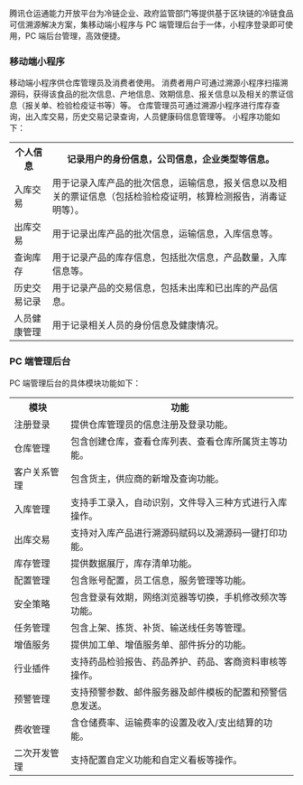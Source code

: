 腾讯仓运通能力开放平台为冷链企业、政府监管部门等提供基于区块链的冷链食品可信溯源解决方案，集移动端小程序与 PC 端管理后台于一体，小程序登录即可使用，PC 端后台管理，高效便捷。

### 移动端小程序
移动端小程序供仓库管理员及消费者使用。
消费者用户可通过溯源小程序扫描溯源码，获得该食品的批次信息、产地信息、效期信息、报关信息以及相关的票证信息（报关单、检验检疫证书等）等。
仓库管理员可通过溯源小程序进行库存查询，出入库交易，历史交易记录查询，人员健康码信息管理等。
小程序功能如下：
<table>
<tr>
<th>个人信息</th>
<th>记录用户的身份信息，公司信息，企业类型等信息。</th>
</tr>
<tr>
<td>入库交易</td>
<td>用于记录入库产品的批次信息，运输信息，报关信息以及相关的票证信息（包括检验检疫证明，核算检测报告，消毒证明等）。</td>
</tr>
<tr>
<td>出库交易</td>
<td>用于记录出库产品的批次信息，运输信息，入库信息等。</td>
</tr>
<tr>
<td>查询库存</td>
<td>用于记录产品的库存信息，包括批次信息，产品数量，入库信息等。</td>
</tr>
<tr>
<td>历史交易记录</td>
<td>用于记录产品的交易信息，包括未出库和已出库的产品信息。</td>
</tr>
<tr>
<td>人员健康管理</td>
<td>用于记录相关人员的身份信息及健康情况。</td>
</tr>
</table>

	
### PC 端管理后台
PC 端管理后台的具体模块功能如下：
<table>
<tr>
<th>模块</th>
<th>功能</th>
</tr>
<tr>
<td>注册登录</td>
<td>提供仓库管理员的信息注册及登录功能。</td>
</tr>
<tr>
<td>仓库管理</td>
<td>包含创建仓库，查看仓库列表、查看仓库所属货主等功能。</td>
</tr>
<tr>
<td>客户关系管理</td>
<td>包含货主，供应商的新增及查询功能。</td>
</tr>
<tr>
<td>入库管理</td>
<td>支持手工录入，自动识别，文件导入三种方式进行入库操作。</td>
</tr>
<tr>
<td>出库交易</td>
<td>支持对入库产品进行溯源码赋码以及溯源码一键打印功能。</td>
</tr>
<tr>
<td>库存管理</td>
<td>提供数据展厅，库存清单功能。</td>
</tr>
<tr>
<td>配置管理</td>
<td>包含账号配置，员工信息，服务管理等功能。</td>
</tr>
<tr>
<td>安全策略</td>
<td>包含登录有效期，网络浏览器等切换，手机修改频次等功能。</td>
</tr>
<tr>
<td>任务管理</td>
<td>包含上架、拣货、补货、输送线任务等管理。</td>
</tr>
<tr>
<td>增值服务</td>
<td>提供加工单、增值服务单、部件拆分的功能。</td>
</tr>
<tr>
<td>行业插件</td>
<td>支持药品检验报告、药品养护、药品、客商资料审核等操作。</td>
</tr>
<tr>
<td>预警管理</td>
<td>支持预警参数、邮件服务器及邮件模板的配置和预警信息发送。</td>
</tr>
<tr>
<td>费收管理</td>
<td>含仓储费率、运输费率的设置及收入/支出结算的功能。</td>
</tr>
<tr>
<td>二次开发管理</td>
<td>支持配置自定义功能和自定义看板等操作。</td>
</tr>
</table>

